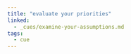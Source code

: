 ```yaml
---
title: "evaluate your priorities"
linked:
  - _cues/examine-your-assumptions.md
tags:
  - cue
---
```


